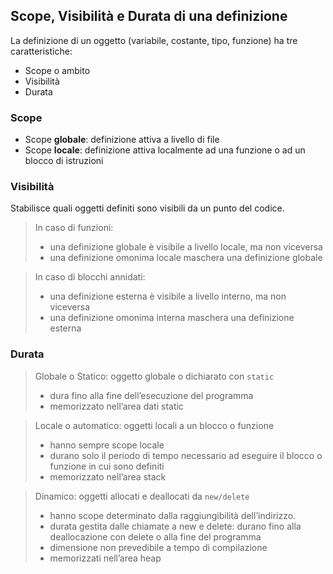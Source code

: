 
## Scope, Visibilità e Durata di una definizione

La definizione di un oggetto (variabile, costante, tipo, funzione) ha tre caratteristiche: 
- Scope o ambito
- Visibilità
- Durata

### Scope
- Scope **globale**: definizione attiva a livello di file 
- Scope **locale**: definizione attiva localmente ad una funzione o ad un blocco di istruzioni 

### Visibilità
Stabilisce quali oggetti definiti sono visibili da un punto del codice.
> In caso di funzioni: 
> - una definizione globale è visibile a livello locale, ma non viceversa 
> - una definizione omonima locale maschera una definizione globale 

> In caso di blocchi annidati: 
> - una definizione esterna è visibile a livello interno, ma non viceversa 
> - una definizione omonima interna maschera una definizione esterna

### Durata 
> Globale o Statico: oggetto globale o dichiarato con `static` 
> - dura fino alla fine dell’esecuzione del programma 
> - memorizzato nell’area dati static

> Locale o automatico: oggetti locali a un blocco o funzione 
> - hanno sempre scope locale
> - durano solo il periodo di tempo necessario ad eseguire il blocco o funzione in cui sono definiti 
> - memorizzato nell’area stack

> Dinamico: oggetti allocati e deallocati da `new/delete` 
> - hanno scope determinato dalla raggiungibilità dell’indirizzo. 
> - durata gestita dalle chiamate a new e delete: durano fino alla deallocazione con delete o alla fine del programma 
> - dimensione non prevedibile a tempo di compilazione 
> - memorizzati nell’area heap


